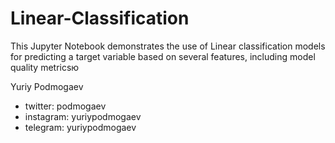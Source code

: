 # Linear-Classification


This Jupyter Notebook demonstrates the use of Linear classification models for 
predicting a target variable based on several features, including model quality 
metricsю

Yuriy Podmogaev

- twitter:   podmogaev
- instagram: yuriypodmogaev
- telegram:  yuriypodmogaev
